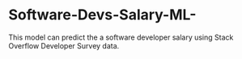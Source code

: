 # Software-Devs-Salary-ML-
 This model can predict the a software developer salary using Stack Overflow Developer Survey data.
